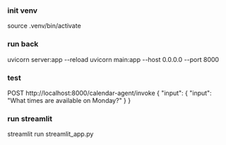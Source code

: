
 
### init venv
 source .venv/bin/activate

### run back
uvicorn server:app --reload
uvicorn main:app --host 0.0.0.0 --port 8000

### test
POST http://localhost:8000/calendar-agent/invoke
{
  "input": {
    "input": "What times are available on Monday?"
  }
}

### run streamlit
streamlit run streamlit_app.py